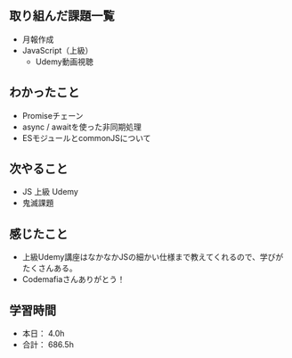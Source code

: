 ## 取り組んだ課題一覧
- 月報作成
- JavaScript（上級）
    - Udemy動画視聴


## わかったこと
- Promiseチェーン
- async / awaitを使った非同期処理
- ESモジュールとcommonJSについて

## 次やること
- JS 上級 Udemy
- 鬼滅課題


## 感じたこと
- 上級Udemy講座はなかなかJSの細かい仕様まで教えてくれるので、学びがたくさんある。
- Codemafiaさんありがとう！


## 学習時間

- 本日： 4.0h
- 合計： 686.5h